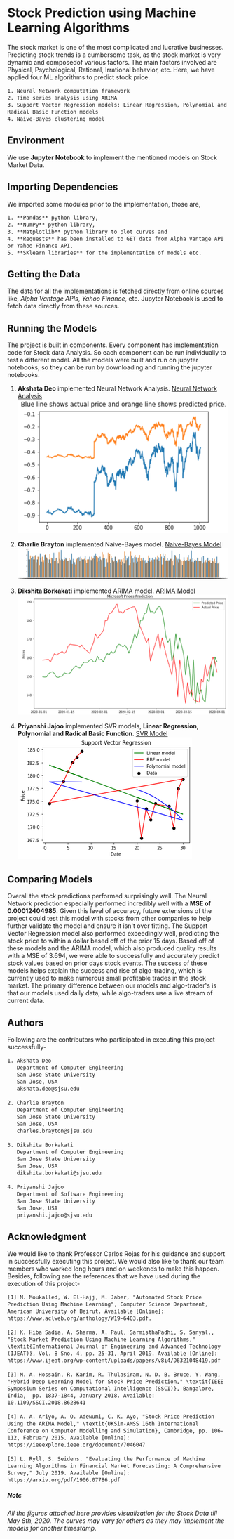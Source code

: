 # Stock Prediction using Machine Learning Algorithms
The stock market is one of the most complicated and lucrative businesses. Predicting  stock  trends  is  a  cumbersome task,  as  the  stock  market  is  very  dynamic  and  composedof  various  factors.  The  main  factors  involved  are  Physical, Psychological, Rational, Irrational behavior, etc. Here, we have applied four ML algorithms to predict stock price. 
```
1. Neural Network computation framework
2. Time series analysis using ARIMA
3. Support Vector Regression models: Linear Regression, Polynomial and Radical Basic Function models
4. Naive-Bayes clustering model
```
## Environment
We use **Jupyter Notebook** to implement the mentioned models on Stock Market Data. 

## Importing Dependencies
We imported some modules prior to the implementation, those are,
```
1. **Pandas** python library,
2. **NumPy** python library,
3. **Matplotlib** python library to plot curves and
4. **Requests** has been installed to GET data from Alpha Vantage API or Yahoo Finance API.
5. **SKlearn libraries** for the implementation of models etc.
```

## Getting the Data
The data for all the implementations is fetched directly from online sources like, *Alpha Vantage APIs*, *Yahoo Finance*, etc. Jupyter Notebook is used to fetch data directly from these sources. 

## Running the Models
The project is built in components. Every component has implementation code for Stock data Analysis. So each component can be run individually to test a different model. All the models were built and run on jupyter notebooks, so they can be run by downloading and running the jupyter notebooks.

1. **Akshata Deo** implemented Neural Network Analysis. [Neural Network Analysis](https://github.com/priyanshi9692/stock-market-prediction/blob/master/NeuralNet_using_TF.ipynb)
![Neural Network Analysis: Actual vs Predicted Values](https://github.com/priyanshi9692/stock-market-prediction/blob/master/Visualizations/NN_actualVSpredicted.png)

2. **Charlie Brayton** implemented Naive-Bayes model. [Naive-Bayes Model](https://github.com/priyanshi9692/stock-market-prediction/blob/master/Naive_Bayes_Stock_Prediction.ipynb)
![Naive-Bayes Model: Histogram](https://github.com/priyanshi9692/stock-market-prediction/blob/master/Visualizations/Naive-Bayes%20histogram.png)

3. **Dikshita Borkakati** implemented ARIMA model. [ARIMA Model](https://github.com/priyanshi9692/stock-market-prediction/blob/master/Stock_Prediction_ARIMA_final.ipynb)
![ARIMA model: Actual vs Predicted Values](https://github.com/priyanshi9692/stock-market-prediction/blob/master/Visualizations/Actual_vs_predicted.PNG)

4. **Priyanshi Jajoo** implemented SVR models, **Linear Regression, Polynomial and Radical Basic Function**. [SVR Model](https://github.com/priyanshi9692/stock-market-prediction/blob/master/Stock-Price-Prediction-Using-Support-Vector-Regression-Method/Stock-Price-Prediction-Using-Support-Vector-Regression-Method.ipynb)
![Support Vector Regression Curve: Linear Regression, Polynomial, and Radical Basic Function](https://github.com/priyanshi9692/stock-market-prediction/blob/master/Visualizations/output_18_0.png)


## Comparing Models
Overall the stock predictions performed surprisingly well. The Neural Network prediction especially performed incredibly well with a **MSE of 0.00012404985**. Given this level of accuracy, future extensions of the project could test this model with stocks from other companies to help further validate the model and ensure it isn't over fitting.
The Support Vector Regression model also performed exceedingly well, predicting the stock price to within a dollar based off of the prior 15 days.
Based off of these models and the ARIMA model, which also produced quality results with a MSE of 3.694, we were able to successfully and accurately predict stock values based on prior days stock events. 
The success of these models helps explain the success and rise of algo-trading, which is currently used to make numerous small profitable trades in the stock market. The primary difference between our models and algo-trader's is that our models used daily data, while algo-traders use a live stream of current data.

## Authors
Following are the contributors who participated in executing this project successfully-
```
1. Akshata Deo
   Department of Computer Engineering
   San Jose State University
   San Jose, USA
   akshata.deo@sjsu.edu

2. Charlie Brayton
   Department of Computer Engineering
   San Jose State University
   San Jose, USA
   charles.brayton@sjsu.edu

3. Dikshita Borkakati
   Department of Computer Engineering
   San Jose State University
   San Jose, USA
   dikshita.borkakati@sjsu.edu

4. Priyanshi Jajoo
   Department of Software Engineering
   San Jose State University
   San Jose, USA
   priyanshi.jajoo@sjsu.edu

```

## Acknowledgment
We would like to thank Professor Carlos Rojas for his guidance and support in successfully executing this project. We would also like to thank our team members who worked long hours and on weekends to make this happen. Besides, following are the references that we have used during the execution of this project-
```
[1] M. Moukalled, W. El-Hajj, M. Jaber, "Automated Stock Price Prediction Using Machine Learning", Computer Science Department, American University of Beirut. Available [Online]: https://www.aclweb.org/anthology/W19-6403.pdf.

[2] K. Hiba Sadia, A. Sharma, A. Paul, SarmisthaPadhi, S. Sanyal., "Stock Market Prediction Using Machine Learning Algorithms," \textit{International Journal of Engineering and Advanced Technology (IJEAT)}, Vol. 8 Sno. 4, pp. 25-31, April 2019. Available [Online]: https://www.ijeat.org/wp-content/uploads/papers/v8i4/D6321048419.pdf

[3] M. A. Hossain, R. Karim, R. Thulasiram, N. D. B. Bruce, Y. Wang, "Hybrid Deep Learning Model for Stock Price Prediction," \textit{IEEE Symposium Series on Computational Intelligence (SSCI)}, Bangalore, India,  pp. 1837-1844, January 2018. Available: 10.1109/SSCI.2018.8628641

[4] A. A. Ariyo, A. O. Adewumi, C. K. Ayo, "Stock Price Prediction Using the ARIMA Model," \textit{UKSim-AMSS 16th International Conference on Computer Modelling and Simulation}, Cambridge, pp. 106-112, February 2015. Available [Online]: https://ieeexplore.ieee.org/document/7046047 

[5] L. Ryll, S. Seidens. "Evaluating the Performance of Machine Learning Algorithms in Financial Market Forecasting: A Comprehensive Survey," July 2019. Available [Online]: https://arxiv.org/pdf/1906.07786.pdf
```

##### Note
*All the figures attached here provides visualization for the Stock Data till May 8th, 2020. The curves may vary for others as they may implement the models for another timestamp.*
